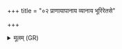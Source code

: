 +++
title = "०२ प्राणायापानाय व्यानाय भूरिरेतसे"

+++
<details><summary>मूलम् (GR)</summary>

प्राणायापानाय  
व्यानाय भूरिरेतसे ।  
सरस्वत्या उरुव्यचे  
विधेम हविषा वयम् ॥
</details>